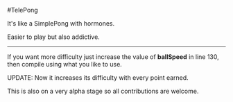 #TelePong

It's like a SimplePong with hormones.

Easier to play but also addictive.


-------
If you want more difficulty just increase the value of **ballSpeed** in line 130, then compile using what you like to use.

UPDATE: Now it increases its difficulty with every point earned.


This is also on a very alpha stage so all contributions are welcome.



